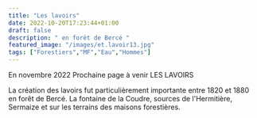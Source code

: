```yaml
---
title: "Les lavoirs"
date: 2022-10-20T17:23:44+01:00
draft: false
description: " en forêt de Bercé "
featured_image: "/images/et.lavoir13.jpg"
tags: ["Forestiers","MF","Eau","Hommes"]
---
```




En novembre 2022
Prochaine page à venir
LES LAVOIRS

La création des lavoirs fut particulièrement importante entre 1820 et 1880 en forêt de Bercé. La fontaine de la Coudre, sources de l'Hermitière, Sermaize et sur les terrains des maisons forestières.

